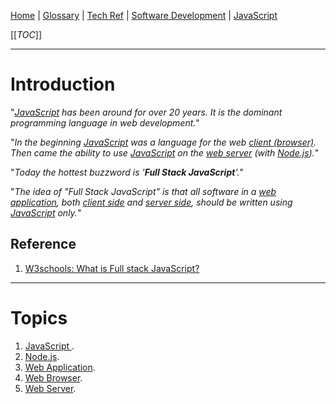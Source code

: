 [Home](/Slalom-LLC/Slalom-Consulting) | [Glossary](/Glossary) | [Tech Ref](/Tech-Ref) | [Software Development](/Tech-Ref/Software-Development) | [JavaScript](/Tech-Ref/Software-Development/JavaScript)

[[_TOC_]]

---
# Introduction
"_[JavaScript](/Tech-Ref/Software-Development/JavaScript) has been around for over 20 years. It is the dominant programming language in web development._"

"_In the beginning [JavaScript](/Tech-Ref/Software-Development/JavaScript) was a language for the web [client (browser)](/Tech-Ref/WWW-\(World-Wide-Web\)/Web-Browser). Then came the ability to use [JavaScript](/Tech-Ref/Software-Development/JavaScript) on the [web server](/Tech-Ref/WWW-\(World-Wide-Web\)/Web-Server) (with [Node.js](/Tech-Ref/Software-Development/JavaScript/Node.js))._"

"_Today the hottest buzzword is '***Full Stack JavaScript***'._"

"_The idea of "Full Stack JavaScript" is that all software in a [web application](/Tech-Ref/WWW-\(World-Wide-Web\)/Web-Application), both [client side](/Tech-Ref/WWW-\(World-Wide-Web\)/Web-Browser) and [server side](/Tech-Ref/WWW-\(World-Wide-Web\)/Web-Server), should be written using [JavaScript](/Tech-Ref/Software-Development/JavaScript) only._"

## Reference
1. [W3schools: What is Full stack JavaScript?]()

---
# Topics
1. [JavaScript ](/Tech-Ref/Software-Development/JavaScript).
1. [Node.js](/Tech-Ref/Software-Development/JavaScript/Node.js).
1. [Web Application](/Tech-Ref/WWW-\(World-Wide-Web\)/Web-Application).
1. [Web Browser](/Tech-Ref/WWW-\(World-Wide-Web\)/Web-Browser).
1. [Web Server](/Tech-Ref/WWW-\(World-Wide-Web\)/Web-Server).
